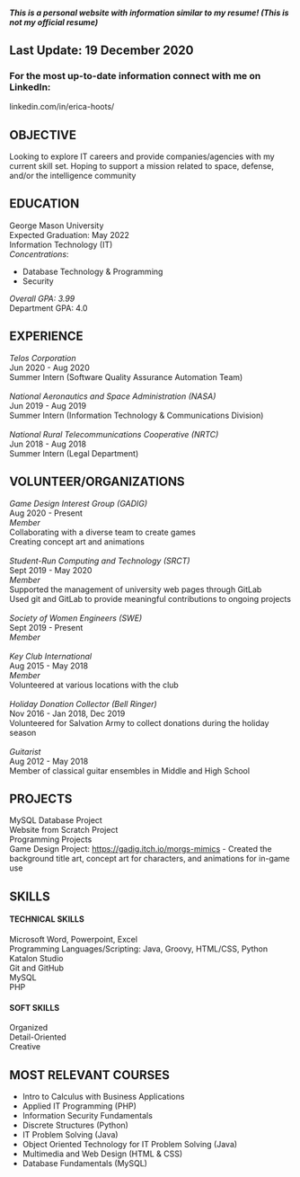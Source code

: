 ##### This is a personal website with information similar to my resume! (This is not my official resume)
## Last Update: 19 December 2020
### For the most up-to-date information connect with me on LinkedIn: 
linkedin.com/in/erica-hoots/

## OBJECTIVE
Looking to explore IT careers and provide companies/agencies with my current skill set. Hoping to support a mission related to space, defense, and/or the intelligence community
## EDUCATION
George Mason University<br> Expected Graduation: May 2022<br> Information Technology (IT)<br>
*Concentrations*: 
+ Database Technology  & Programming
+ Security<br>

*Overall GPA: 3.99*<br> Department GPA: 4.0<br>

## EXPERIENCE
*Telos Corporation*<br> Jun 2020 - Aug 2020<br>
Summer Intern (Software Quality Assurance Automation Team)<br><br>
*National Aeronautics and Space Administration (NASA)*<br> Jun 2019 - Aug 2019<br>
Summer Intern (Information Technology & Communications Division)<br><br>
*National Rural Telecommunications Cooperative (NRTC)*<br> Jun 2018 - Aug 2018<br> Summer Intern (Legal Department)<br>
## VOLUNTEER/ORGANIZATIONS
*Game Design Interest Group (GADIG)*<br> Aug 2020 - Present<br> *Member*<br> Collaborating with a diverse team to create games<br> Creating concept art and animations<br><br>*Student-Run Computing and Technology (SRCT)*<br> Sept 2019 - May 2020<br> *Member*<br> Supported the management of university web pages through GitLab<br> Used git and GitLab to provide meaningful contributions to ongoing projects<br><br> *Society of Women Engineers (SWE)*<br> Sept 2019 - Present<br> *Member*<br><br> *Key Club International*<br> Aug 2015 - May 2018<br> *Member*<br> Volunteered at various locations with the club<br><br> *Holiday Donation Collector (Bell Ringer)*<br> Nov 2016 - Jan 2018, Dec 2019<br> Volunteered for Salvation Army to collect donations during the holiday season<br><br> *Guitarist*<br> Aug 2012 - May 2018<br> Member of classical guitar ensembles in Middle and High School<br>	
## PROJECTS
MySQL Database Project<br>
Website from Scratch Project<br>
Programming Projects<br>
Game Design Project: https://gadig.itch.io/morgs-mimics - Created the background title art, concept art for characters, and animations for in-game use<br>
## SKILLS
#### TECHNICAL SKILLS
Microsoft Word, Powerpoint, Excel<br> Programming Languages/Scripting: Java, Groovy, HTML/CSS, Python<br>Katalon Studio<br>Git and GitHub<br>MySQL<br>PHP<br>
#### SOFT SKILLS
Organized<br> Detail-Oriented<br> Creative
## MOST RELEVANT COURSES
+ Intro to Calculus with Business Applications<br> 
+ Applied IT Programming (PHP)<br>
+ Information Security Fundamentals<br> 
+ Discrete Structures (Python)<br>
+ IT Problem Solving (Java)<br>
+ Object Oriented Technology for IT Problem Solving (Java)<br>
+ Multimedia and Web Design (HTML & CSS)<br>
+ Database Fundamentals (MySQL)<br>








